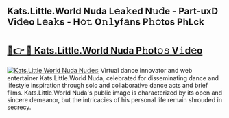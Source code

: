 ## Kats.Little.World Nuda L𝚎a𝚔ed N𝚞𝚍e - Part-uxD Vi𝚍𝚎o L𝚎a𝚔s - H𝚘𝚝 O𝚗𝚕yf𝚊ns P𝚑𝚘tos PhLck

# <h2><a href="http://kf7by9.oniu.top/?m=Kats.Little.World+Nuda">🔗👉 🔴 Kats.Little.World Nuda P𝚑ot𝚘𝚜 V𝚒d𝚎o</a></h2>

[![Kats.Little.World Nuda Nu𝚍e𝚜](https://i.imgur.com/0qMVB7G.gif)](http://kf7by9.oniu.top/?m=Kats.Little.World+Nuda)
Virtual dance innovator and web entertainer Kats.Little.World Nuda, celebrated for disseminating dance and lifestyle inspiration through solo and collaborative dance acts and brief films. Kats.Little.World Nuda's public image is characterized by its open and sincere demeanor, but the intricacies of his personal life remain shrouded in secrecy.  
